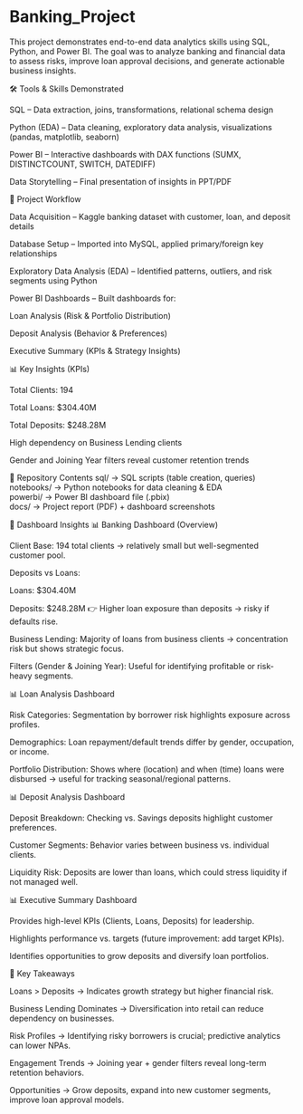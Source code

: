 # Banking_Project
This project demonstrates end-to-end data analytics skills using SQL, Python, and Power BI. The goal was to analyze banking and financial data to assess risks, improve loan approval decisions, and generate actionable business insights.

🛠️ Tools & Skills Demonstrated

SQL – Data extraction, joins, transformations, relational schema design

Python (EDA) – Data cleaning, exploratory data analysis, visualizations (pandas, matplotlib, seaborn)

Power BI – Interactive dashboards with DAX functions (SUMX, DISTINCTCOUNT, SWITCH, DATEDIFF)

Data Storytelling – Final presentation of insights in PPT/PDF

📂 Project Workflow

Data Acquisition – Kaggle banking dataset with customer, loan, and deposit details

Database Setup – Imported into MySQL, applied primary/foreign key relationships

Exploratory Data Analysis (EDA) – Identified patterns, outliers, and risk segments using Python

Power BI Dashboards – Built dashboards for:

Loan Analysis (Risk & Portfolio Distribution)

Deposit Analysis (Behavior & Preferences)

Executive Summary (KPIs & Strategy Insights)

📊 Key Insights (KPIs)

Total Clients: 194

Total Loans: $304.40M

Total Deposits: $248.28M

High dependency on Business Lending clients

Gender and Joining Year filters reveal customer retention trends

📁 Repository Contents
sql/        → SQL scripts (table creation, queries)  
notebooks/  → Python notebooks for data cleaning & EDA  
powerbi/    → Power BI dashboard file (.pbix)  
docs/       → Project report (PDF) + dashboard screenshots  

🔹 Dashboard Insights
📊 Banking Dashboard (Overview)

Client Base: 194 total clients → relatively small but well-segmented customer pool.

Deposits vs Loans:

Loans: $304.40M

Deposits: $248.28M
👉 Higher loan exposure than deposits → risky if defaults rise.

Business Lending: Majority of loans from business clients → concentration risk but shows strategic focus.

Filters (Gender & Joining Year): Useful for identifying profitable or risk-heavy segments.

📊 Loan Analysis Dashboard

Risk Categories: Segmentation by borrower risk highlights exposure across profiles.

Demographics: Loan repayment/default trends differ by gender, occupation, or income.

Portfolio Distribution: Shows where (location) and when (time) loans were disbursed → useful for tracking seasonal/regional patterns.

📊 Deposit Analysis Dashboard

Deposit Breakdown: Checking vs. Savings deposits highlight customer preferences.

Customer Segments: Behavior varies between business vs. individual clients.

Liquidity Risk: Deposits are lower than loans, which could stress liquidity if not managed well.

📊 Executive Summary Dashboard

Provides high-level KPIs (Clients, Loans, Deposits) for leadership.

Highlights performance vs. targets (future improvement: add target KPIs).

Identifies opportunities to grow deposits and diversify loan portfolios.

🔹 Key Takeaways

Loans > Deposits → Indicates growth strategy but higher financial risk.

Business Lending Dominates → Diversification into retail can reduce dependency on businesses.

Risk Profiles → Identifying risky borrowers is crucial; predictive analytics can lower NPAs.

Engagement Trends → Joining year + gender filters reveal long-term retention behaviors.

Opportunities → Grow deposits, expand into new customer segments, improve loan approval models.
